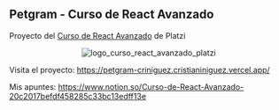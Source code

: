 ## Petgram - Curso de React Avanzado

Proyecto del [Curso de React Avanzado](https://platzi.com/clases/react-avanzado/) de Platzi

<p align='center'>
  <img src='https://static.platzi.com/media/achievements/badge-reactjs-avanzado-bc9f61e9-9a1a-485b-b0ad-43a172cdb0aa.png' alt='logo_curso_react_avanzado_platzi' />
</p>

Visita el proyecto: https://petgram-criniguez.cristianiniguez.vercel.app/

Mis apuntes: https://www.notion.so/Curso-de-React-Avanzado-20c2017befdf458285c33bc13edff13e
